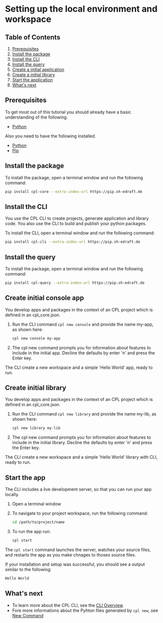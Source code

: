 # Setting up the local environment and workspace

## Table of Contents

1. [Prerequisites](#prerequisites)
2. [Install the package](#install-the-package)
3. [Install the CLI](#install-the-cli)
3. [Install the query](#install-the-query)
4. [Create a initial application](#create-initial-console-app)
5. [Create a initial library](#create-initial-library)
6. [Start the application](#start-the-app)
7. [What's next](#whats-next)

## Prerequisites

To get most out of this tutorial you should already have a basic understanding of the following.

- [Python][python]

Also you need to have the following installed.

- [Python][python]
- [Pip][pip-url]

## Install the package

To install the package, open a terminal window and run the following command:

```sh
pip install cpl-core --extra-index-url https://pip.sh-edraft.de
```

## Install the CLI

You use the CPL CLI to create projects, generate application and library code. You also use the CLI to build and publish your python packages.

To install the CLI, open a terminal window and run the following command:

```sh
pip install cpl-cli --extra-index-url https://pip.sh-edraft.de
```

## Install the query

To install the package, open a terminal window and run the following command:

```sh
pip install cpl-query --extra-index-url https://pip.sh-edraft.de
```

## Create initial console app

You develop apps and packages in the context of an CPL project which is defined in an cpl_core.json.

1. Run the CLI command ```cpl new console``` and provide the name my-app, as shown here:

    ```sh
    cpl new console my-app
    ```

2. The cpl new command prompts you for information about features to include in the initial app. Decline the defaults by enter 'n' and press the Enter key.

The CLI create a new workspace and a simple 'Hello World' app, ready to run.

## Create initial library

You develop apps and packages in the context of an CPL project which is defined in an cpl_core.json.

1. Run the CLI command ```cpl new library``` and provide the name my-lib, as shown here:

    ```sh
    cpl new library my-lib
    ```

2. The cpl new command prompts you for information about features to include in the initial library. Decline the defaults by enter 'n' and press the Enter key.

The CLI create a new workspace and a simple 'Hello World' library with CLI, ready to run.

## Start the app

The CLI includes a live development server, so that you can run your app locally.

1. Open a terminal window

2. To navigate to your project workspace, run the following command:

    ```sh
    cd /path/to/project/name
    ```

3. To run the app run:

    ```sh
    cpl start
    ```

The ```cpl start``` command launches the server, watches your source files, and restarts the app as you make chnages to thoses source files.

If your installation and setup was successful, you should see a output similar to the following:

```sh
Hello World
```

## What's next

- To learn more about the CPL CLI, see the [CLI Overview](cpl_cli.overview)
- Fore more informations about the Pyhton files generated by ```cpl new```, see [New Command](cpl_cli.new)

<!-- LINKS -->
[pip-url]: https://pip.sh-edraft.de
[python]: https://www.python.org/
[pip]: https://pypi.org/project/pip/
